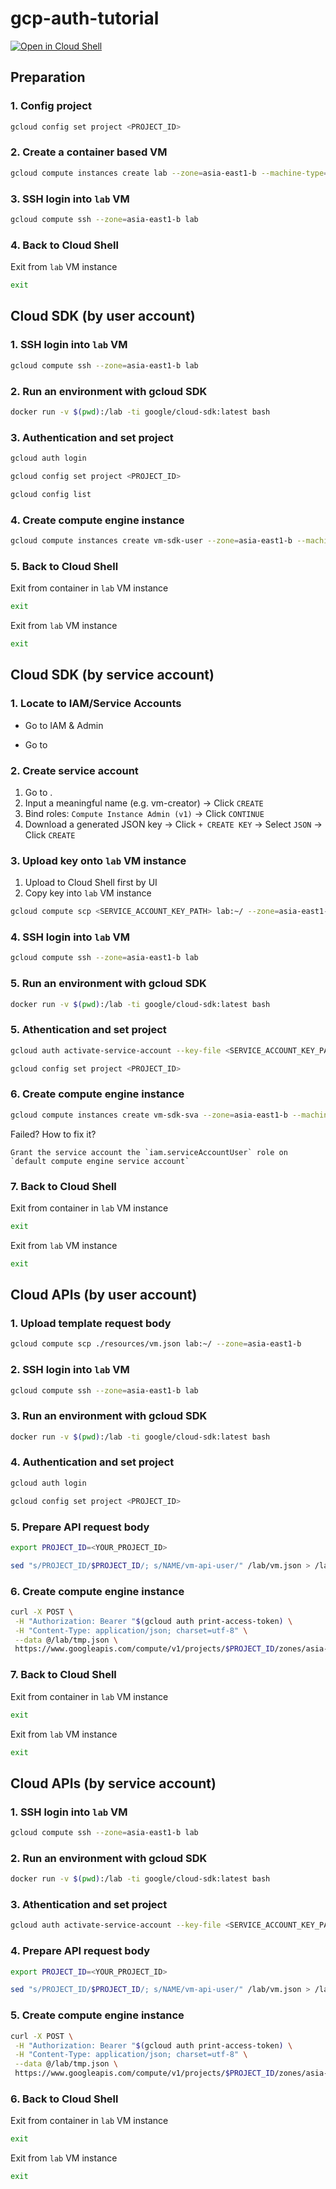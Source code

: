 # gcp-auth-tutorial

[![Open in Cloud
Shell](https://gstatic.com/cloudssh/images/open-btn.png)](https://console.cloud.google.com/cloudshell/open?git_repo=https://github.com/browny/gcp-auth-tutorial&tutorial=README.md)


## Preparation

### 1. Config project

```bash
gcloud config set project <PROJECT_ID>
```

### 2. Create a container based VM

```bash
gcloud compute instances create lab --zone=asia-east1-b --machine-type=g1-small --image-family=cos-stable --image-project=cos-cloud
```

### 3. SSH login into `lab` VM

```bash
gcloud compute ssh --zone=asia-east1-b lab
```

### 4. Back to Cloud Shell

Exit from `lab` VM instance

```bash
exit
```

## Cloud SDK (by user account)

### 1. SSH login into `lab` VM

```bash
gcloud compute ssh --zone=asia-east1-b lab
```

### 2. Run an environment with gcloud SDK

```bash
docker run -v $(pwd):/lab -ti google/cloud-sdk:latest bash
```

### 3. Authentication and set project
 
```bash
gcloud auth login
```

```bash
gcloud config set project <PROJECT_ID>
```

```bash
gcloud config list
```

### 4. Create compute engine instance

```bash
gcloud compute instances create vm-sdk-user --zone=asia-east1-b --machine-type=f1-micro
```

### 5. Back to Cloud Shell

Exit from container in `lab` VM instance

```bash
exit
```

Exit from `lab` VM instance

```bash
exit
```

## Cloud SDK (by service account)

### 1. Locate to IAM/Service Accounts

- Go to IAM & Admin

<walkthrough-menu-navigation sectionId="IAM_ADMIN_SECTION"></walkthrough-menu-navigation>

- Go to <walkthrough-spotlight-pointer cssSelector="#cfctest-section-nav-item-serviceaccounts"
  text="Service Accounts"> </walkthrough-spotlight-pointer>

### 2. Create service account

1. Go to <walkthrough-spotlight-pointer cssSelector="[aria-label='Create service account']"
text="Create"> </walkthrough-spotlight-pointer>.
1. Input a meaningful name (e.g. vm-creator) -> Click `CREATE`
1. Bind roles: `Compute Instance Admin (v1)` -> Click `CONTINUE`
1. Download a generated JSON key -> Click `+ CREATE KEY` -> Select `JSON` -> Click `CREATE`

### 3. Upload key onto `lab` VM instance

1. Upload to Cloud Shell first by UI  
1. Copy key into `lab` VM instance

  ```bash
  gcloud compute scp <SERVICE_ACCOUNT_KEY_PATH> lab:~/ --zone=asia-east1-b
  ```

### 4. SSH login into `lab` VM

```bash
gcloud compute ssh --zone=asia-east1-b lab
```

### 5. Run an environment with gcloud SDK

```bash
docker run -v $(pwd):/lab -ti google/cloud-sdk:latest bash
```

### 5. Athentication and set project

```bash
gcloud auth activate-service-account --key-file <SERVICE_ACCOUNT_KEY_PATH>
```

```bash
gcloud config set project <PROJECT_ID>
```

### 6. Create compute engine instance

```bash
gcloud compute instances create vm-sdk-sva --zone=asia-east1-b --machine-type=f1-micro
```

Failed? How to fix it?

```
Grant the service account the `iam.serviceAccountUser` role on `default compute engine service account`
```

### 7. Back to Cloud Shell

Exit from container in `lab` VM instance

```bash
exit
```

Exit from `lab` VM instance

```bash
exit
```

## Cloud APIs (by user account)

### 1. Upload template request body

```bash
gcloud compute scp ./resources/vm.json lab:~/ --zone=asia-east1-b
```

### 2. SSH login into `lab` VM

```bash
gcloud compute ssh --zone=asia-east1-b lab
```

### 3. Run an environment with gcloud SDK

```bash
docker run -v $(pwd):/lab -ti google/cloud-sdk:latest bash
```

### 4. Authentication and set project
 
```bash
gcloud auth login
```

```bash
gcloud config set project <PROJECT_ID>
```

### 5. Prepare API request body
 
```bash
export PROJECT_ID=<YOUR_PROJECT_ID>
```

```bash
sed "s/PROJECT_ID/$PROJECT_ID/; s/NAME/vm-api-user/" /lab/vm.json > /lab/tmp.json
```

### 6. Create compute engine instance

```bash
curl -X POST \
 -H "Authorization: Bearer "$(gcloud auth print-access-token) \
 -H "Content-Type: application/json; charset=utf-8" \
 --data @/lab/tmp.json \
 https://www.googleapis.com/compute/v1/projects/$PROJECT_ID/zones/asia-east1-b/instances
```

### 7. Back to Cloud Shell

Exit from container in `lab` VM instance

```bash
exit
```

Exit from `lab` VM instance

```bash
exit
```

## Cloud APIs (by service account)

### 1. SSH login into `lab` VM

```bash
gcloud compute ssh --zone=asia-east1-b lab
```

### 2. Run an environment with gcloud SDK

```bash
docker run -v $(pwd):/lab -ti google/cloud-sdk:latest bash
```

### 3. Athentication and set project

```bash
gcloud auth activate-service-account --key-file <SERVICE_ACCOUNT_KEY_PATH>
```

### 4. Prepare API request body
 
```bash
export PROJECT_ID=<YOUR_PROJECT_ID>
```

```bash
sed "s/PROJECT_ID/$PROJECT_ID/; s/NAME/vm-api-user/" /lab/vm.json > /lab/tmp.json
```

### 5. Create compute engine instance

```bash
curl -X POST \
 -H "Authorization: Bearer "$(gcloud auth print-access-token) \
 -H "Content-Type: application/json; charset=utf-8" \
 --data @/lab/tmp.json \
 https://www.googleapis.com/compute/v1/projects/$PROJECT_ID/zones/asia-east1-b/instances
```

### 6. Back to Cloud Shell

Exit from container in `lab` VM instance

```bash
exit
```

Exit from `lab` VM instance

```bash
exit
```


